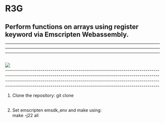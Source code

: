 # R3G
Perform functions on arrays using register keyword via Emscripten Webassembly.
<br>
------------------------------------------------------------------------------
------------------------------------------------------------------------------
------------------------------------------------------------------------------
------------------------------------------------------------------------------
<br>
<img src="https://img.1ink.us/note.png"/>
<br>
------------------------------------------------------------------------------
------------------------------------------------------------------------------
------------------------------------------------------------------------------
------------------------------------------------------------------------------
<br>

1.  Clone the repository:   git clone
<br><br>

2.  Set emscripten emsdk_env and make using:    
    make -j22 all
